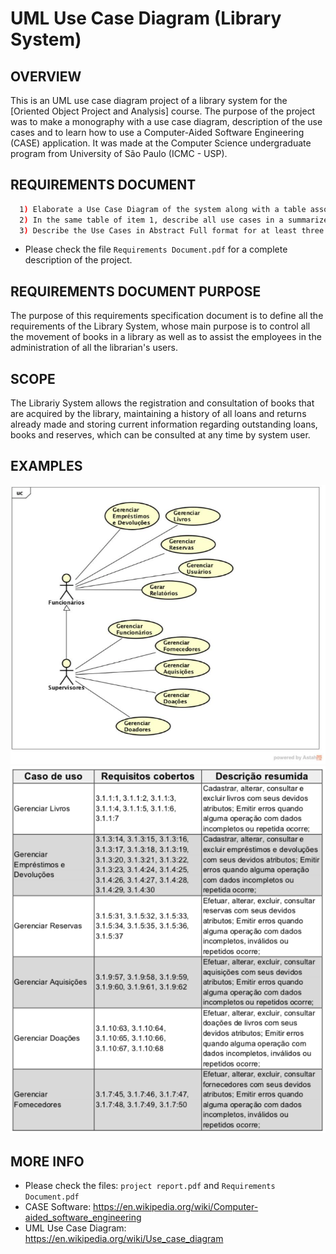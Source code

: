 # UML Use Case Diagram (Library System)

OVERVIEW
--------------------------------------------------
This is an UML use case diagram project of a library system for the [Oriented Object Project and Analysis] course. The purpose of the project was to make a monography with a use case diagram, description of the use cases and to learn how to use a Computer-Aided Software Engineering (CASE) application. It was made at the Computer Science undergraduate program from University of São Paulo (ICMC - USP).

REQUIREMENTS DOCUMENT
--------------------------------------------------
```bash
  1) Elaborate a Use Case Diagram of the system along with a table associating the use cases with the respective requirements covered.
  2) In the same table of item 1, describe all use cases in a summarized way.
  3) Describe the Use Cases in Abstract Full format for at least three use cases.
```
* Please check the file `Requirements Document.pdf` for a complete description of the project.

REQUIREMENTS DOCUMENT PURPOSE
--------------------------------------------------
The purpose of this requirements specification document is to define all the requirements of the Library System, whose main purpose is to control all the movement of books in a library as well as to assist the employees in the administration of all the librarian's users.

SCOPE
--------------------------------------------------
The Librariy System allows the registration and consultation of books that are acquired by the library, maintaining a history of all loans and returns already made and storing current information regarding outstanding loans, books and reserves, which can be consulted at any time by system user.

EXAMPLES
--------------------------------------------------
![Screenshot 1](img/img1.png)
![Screenshot 2](img/img2.png)

MORE INFO
--------------------------------------------------
* Please check the files: `project report.pdf` and `Requirements Document.pdf`
* CASE Software: <https://en.wikipedia.org/wiki/Computer-aided_software_engineering>
* UML Use Case Diagram: <https://en.wikipedia.org/wiki/Use_case_diagram>
